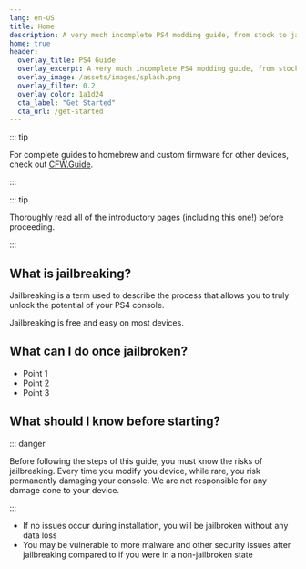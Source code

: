 ```yaml
---
lang: en-US
title: Home
description: A very much incomplete PS4 modding guide, from stock to jailbroken.
home: true
header:
  overlay_title: PS4 Guide
  overlay_excerpt: A very much incomplete PS4 modding guide, from stock to jailbroken.
  overlay_image: /assets/images/splash.png
  overlay_filter: 0.2
  overlay_color: 1a1d24
  cta_label: "Get Started"
  cta_url: /get-started
---
```


::: tip

For complete guides to homebrew and custom firmware for other devices, check out [CFW.Guide](https://cfw.guide).

:::

::: tip

Thoroughly read all of the introductory pages (including this one!) before proceeding.

:::

## What is jailbreaking?

Jailbreaking is a term used to describe the process that allows you to truly unlock the potential of your PS4 console.

Jailbreaking is free and easy on most devices.

## What can I do once jailbroken?

- Point 1
- Point 2
- Point 3

## What should I know before starting?

::: danger

Before following the steps of this guide, you must know the risks of jailbreaking. Every time you modify you device, while rare, you risk permanently damaging your console. We are not responsible for any damage done to your device.

:::

- If no issues occur during installation, you will be jailbroken without any data loss
- You may be vulnerable to more malware and other security issues after jailbreaking compared to if you were in a non-jailbroken state
